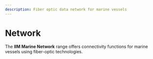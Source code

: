 ```yaml
---
description: Fiber optic data network for marine vessels
---
```


# Network

The **IIM Marine Network** range offers connectivity functions for marine vessels using fiber-optic technologies.



